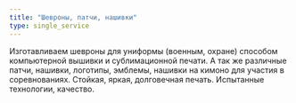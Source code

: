```yaml
---
title: "Шевроны, патчи, нашивки"
type: single_service
---
```


Изготавливаем шевроны для униформы (военным, охране) способом
компьютерной вышивки и сублимационной печати.  А так же различные
патчи, нашивки, логотипы, эмблемы, нашивки на кимоно для участия в
соревнованиях.  Стойкая, яркая, долговечная печать. Испытанные
технологии, качество.
